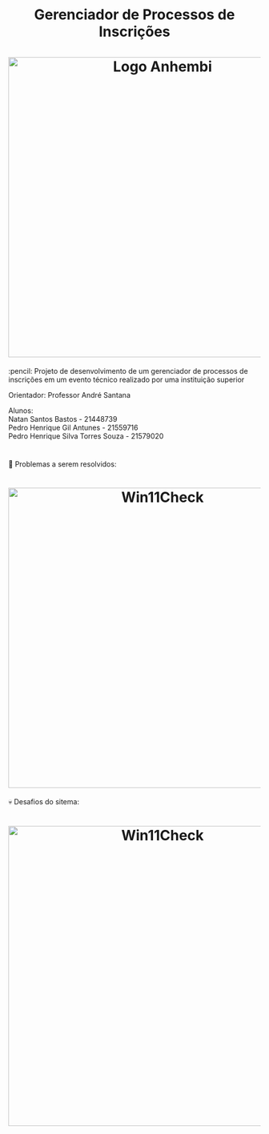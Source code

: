 <h1 align="center">  Gerenciador de Processos de Inscrições
  <br><br>
  <img src ="https://user-images.githubusercontent.com/68129527/173252852-c1188190-a405-4533-b702-340e69a33f41.png" alt="Logo Anhembi" width="600">
  <br>
</h1>

<p> :pencil:  Projeto de desenvolvimento de um gerenciador de processos de inscrições em um evento técnico realizado por uma instituição superior</p>

Orientador: Professor André Santana

Alunos:<br>
Natan Santos Bastos - 21448739 <br>
Pedro Henrique Gil Antunes - 21559716 <br>
Pedro Henrique Silva Torres Souza - 21579020 <br>
<h1></h1>

 🔧  Problemas a serem resolvidos:

<h1 align="center">
<img src = "https://i.imgur.com/AeErJrf.png" alt="Win11Check" width="600">
<br>
</h1>

<p> 💀  Desafios do sitema:

<h1 align="center">
<img src = "https://i.imgur.com/kVqTm84.png" alt="Win11Check" width="600">
<br>
</h1>
